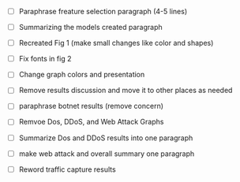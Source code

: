 
- [ ] Paraphrase freature selection paragraph (4-5 lines)

- [ ] Summarizing the models created paragraph

- [ ] Recreated Fig 1 (make small changes like color and shapes)

- [ ] Fix fonts in fig 2

- [ ] Change graph colors and presentation

- [ ] Remove results discussion and move it to other places as needed

- [ ] paraphrase botnet results (remove concern)

- [ ] Remvoe Dos, DDoS, and Web Attack Graphs

- [ ] Summarize Dos and DDoS results into one paragraph

- [ ] make web attack and overall summary one paragraph

- [ ] Reword traffic capture results


